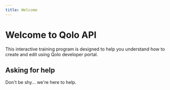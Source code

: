 ```yaml
---
title: Welcome
---
```


# Welcome to Qolo API

This interactive training program is designed to help you understand how to create and edit using Qolo developer portal.
<!-- It's a great companion to our [developer portal docs](https://docs.redoc.ly/developer-portal/introduction/).

Spend between an hour and a day playing with the most commonly utilized features. -->

<!-- ## Prerequisites
- Basic Git and markdown knowledge
- Node and yarn installed
- A text editor or IDE (we like VS Code)
- [Setup the developer portal](setup.md) -->

<!-- ## Training exercises

Follow the training exercises sequentially.
Or cherry-pick them independently if you're limited on time.

- [Plain markdown pages](markdown.md)
- [Changing the url paths](awesome/folders.md)
- [Markdown with a mermaid diagram](mermaid.md)
- [The page table of contents](page-table-of-contents.md)
- [Adding a page to the sidebar navigation](sidebar-nav.md)
- [Disabling the search box](search.md)
- [Changing nav and footer links](nav-footer.md)
- [Change your logo](logo.md)
- [Change metadata](metadata.md)
- [Change your colors](colors.md)
- [Change your typography](typography.md)
- [Enable Google Analytics](analytics.md)
- [Modify the homepage](home-page.md)
- [Modify the OAS definitions](oas-definitions.md)
- [Adding a response object to an MDX page](mdx.mdx)
- [Upgrade to a different version of the developer portal](upgrade.md)

Upon completion, you may have questions, or you may be ready to start building your content out.
Learn how to [deploy the developer portal](https://docs.redoc.ly/ci-cd-workflows/) to our global CDN or contact us about purchasing an enterprise license key. -->

## Asking for help

Don't be shy... we're here to help.
